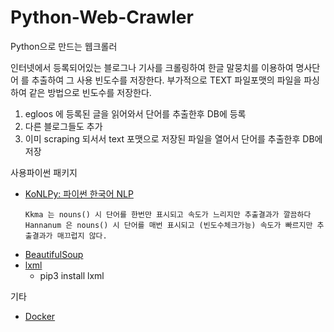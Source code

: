 # Python-Web-Crawler
Python으로 만드는 웹크롤러

인터넷에서 등록되어있는 블로그나 기사를 크롤링하여 한글 말뭉치를 이용하여 명사단어
를 추출하여 그 사용 빈도수를 저장한다.
부가적으로 TEXT 파일포맷의 파일을 파싱하여 같은 방법으로 빈도수를 저장한다. 
 
1. egloos 에 등록된 글을 읽어와서 단어를 추출한후  DB에 등록
1. 다른 블로그들도 추가
2. 이미 scraping 되서서 text 포맷으로 저장된 파일을 열어서 단어를 추출한후 DB에 저장

사용파이썬 패키지
- [KoNLPy: 파이썬 한국어 NLP](http://konlpy.org/ko/latest/)
    ```    
    Kkma 는 nouns() 시 단어를 한번만 표시되고 속도가 느리지만 추출결과가 깔끔하다
    Hannanum 은 nouns() 시 단어를 매번 표시되고 (빈도수체크가능) 속도가 빠르지만 추출결과가 매끄럽지 않다.
    ```
- [BeautifulSoup](https://www.crummy.com/software/BeautifulSoup/)
- [lxml]()
    - pip3 install lxml

기타
- [Docker](https://docs.docker.com/engine/installation/mac/)